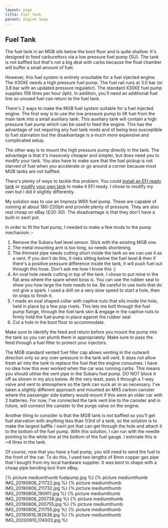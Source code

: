 ```yaml
---
layout: page
title: Fuel Tank
parent: Engine Swap
---
```

## Fuel Tank

The fuel tank in an MGB sits below the boot floor and is quite shallow.  It's designed to feed carburettors via a low pressure fuel pump (SU).  The tank is not baffled but that's not a big deal with carbs because the float chamber will buffer a small amount of fuel.

However, this fuel system is entirely unsuitable for a fuel injected engine. The X30XE needs a high pressure fuel pump. The fuel rail runs at 3.0 bar (or 3.8 bar with an updated pressure regulator). The standard X30XE fuel pump supplies 108 litres per hour (lph). In addition, you'll need an additional fuel line so unused fuel can return to the fuel tank.

There's 2 ways to make the MGB fuel system suitable for a fuel injected engine. The first way is to use the low pressure pump to lift fuel from the main tank into a small auxiliary tank. This auxiliary tank will contain a high pressure fuel pump which can be used to feed the engine.  This has the advantage of not requiring any fuel tank mods and of being less susceptible to fuel starvation but the disadvantage is a much more expensive and complicated setup.

The other way is to mount the high pressure pump directly in the tank.  The advantage is that it's massively cheaper and simpler, but does need you to modify your tank. You also have to make sure that the fuel pickup is not starved of fuel when you accelerate or go around a corner because most MGB tanks are not baffled.

There's plenty of ways to tackle this problem. You could [install an EFI ready tank][] or [modify your own tank][] to make it EFI ready. I chose to modify my own but I did it slightly differently.

My solution was to use an Impreza WRX fuel pump. These are capable of running at about 180-220lph and provide plenty of pressure. They are also real cheap on eBay (£20-30). The disadvantage is that they don't have a built-in swirl pot.

In order to fit the fuel pump, I needed to make a few mods to the pump
mechanism :-

1.  Remove the Subaru fuel level sensor. Stick with the existing MGB one.
2.  The metal mounting arm is too long, so needs shortening.
3.  The thinnest pipe needs cutting short inside the tank so we can use it as a vent. If you don't do this, it risks sitting below the fuel level & then if there's a positive pressure difference inside the tank, it will push fuel out through this hose. Don't ask me how I know this :)
4.  An oval hole needs cutting in top of the tank. I chose to put mine in the flat area where the spare wheel boss is. You can use the rubber seal to show you how large the hole needs to be. Be careful to use tools that do not give a spark. I used a drill on a very slow speed to start a hole, then tin snips to finish it.
5.  I made an oval shaped collar with captive nuts that sits inside the hole, held in place by a few pop rivets. This lets me bolt through the fuel pump flange, through the fuel tank skin & engage in the captive nuts to firmly hold the fuel pump in place against the rubber seal
6.  Cut a hole in the boot floor to accommodate.

Make sure to identify the feed and return before you mount the pump into the tank so you can plumb them in appropriately. Make sure to pass the feed through a fuel filter to protect your injectors.

The MGB standard vented fuel filler cap allows venting in the outward direction only so any over-pressure in the tank will vent. It does not allow fresh air into the tank to replace the fuel that the engine consumes. I have no idea how this ever worked when the car was running carbs. This means you should utilise the vent pipe in the Subaru fuel pump. DO NOT block it off as shown in my pics below. At the very least, pass it through a 1-way valve and vent to atmosphere so the tank can suck air in as necessary. I've taken a slightly different approach and mounted an MX5 carbon canister where the passenger side battery would mount if this were an older car with 2 batteries. For now, I've connected the tank vent line to the canister and in future, will connect the canister to the purge valve on the engine.  

Another thing to consider is that the MGB tank is not baffled so you'll get fuel starvation with anything less than 1/3rd of a tank, so the solution is to make the largest baffle / swirl pot that can get through the hole and attach it to the bottom of the fuel pump. With this solution, I can run with the needle pointing to the white line at the bottom of the fuel gauge. I estimate this is \~4 litres in the tank.  

Of course, now that you have a fuel pump, you still need to send the fuel to the front of the car. To do this, I used two lengths of 8mm copper gas pipe that I bought from my local hardware supplier. It was bent to shape with a cheap pipe bending tool from eBay.

{% picture mediumthumb fuelpump.jpg %}
{% picture mediumthumb IMG_20190806_211722.jpg %}
{% picture mediumthumb IMG_20190806_211732.jpg %}
{% picture mediumthumb IMG_20190806_190911.jpg %}
{% picture mediumthumb IMG_20190806_200738.jpg %}
{% picture mediumthumb IMG_20190806_200755.jpg %}
{% picture mediumthumb IMG_20190806_211755.jpg %}
{% picture mediumthumb IMG_20190819_182638.jpg %}
{% picture mediumthumb IMG_20200910_174003.jpg %}

  [install an EFI ready tank]: http://www.britishv8.org/Articles/Aluminum-EFI-Ready-MGB-Fuel-Tank.htm
  [modify your own tank]: http://www.britishv8.org/Articles/EFI-Fuel-Tank-Mods.htm
